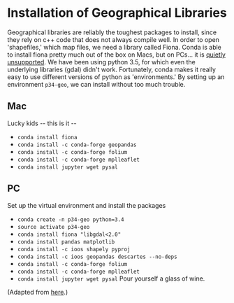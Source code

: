 # Installation of Geographical Libraries

Geographical libraries are reliably the toughest packages to install, since they rely on c++ code that does not always compile well.  In order to open 'shapefiles,' which map files, we need a library called Fiona.  Conda is able to install fiona pretty much out of the box on Macs, but on PCs... it is [quietly unsupported](https://docs.continuum.io/anaconda/pkg-docs).  We have been using python 3.5, for which even the underlying libraries (gdal) didn't work.  Fortunately, conda makes it really easy to use different versions of python as 'environments.'  By setting up an environment `p34-geo`, we can install without too much trouble.

## Mac

Lucky kids -- this is it -- 
* `conda install fiona`
* `conda install -c conda-forge geopandas`
* `conda install -c conda-forge folium`
* `conda install -c conda-forge mplleaflet`
* `conda install jupyter wget pysal`

## PC

Set up the virtual environment and install the packages
* `conda create -n p34-geo python=3.4`
* `source activate p34-geo`
* `conda install fiona "libgdal<2.0"`
* `conda install pandas matplotlib`
* `conda install -c ioos shapely pyproj`
* `conda install -c ioos geopandas descartes --no-deps`
* `conda install -c conda-forge folium`
* `conda install -c conda-forge mplleaflet`
* `conda install jupyter wget pysal`
Pour yourself a glass of wine.

(Adapted from [here](https://www.bountysource.com/issues/27623893-fyi-installing-geopandas-with-conda).)
